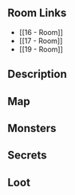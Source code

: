 ## Room Links

*  [[16 - Room]]
*  [[17 - Room]]
*  [[19 - Room]]
## Description

## Map

## Monsters

## Secrets

## Loot
